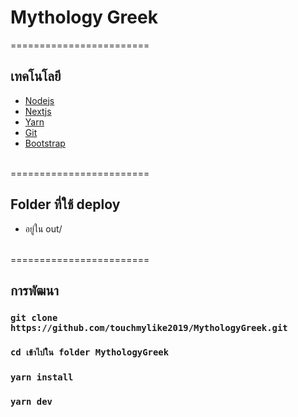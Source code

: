 # Mythology Greek
========================
## เทคโนโลยี
- [Nodejs](https://nodejs.org/en/)
- [Nextjs](https://nextjs.org/)
- [Yarn](https://yarnpkg.com/lang/en/)
- [Git](https://git-scm.com/)
- [Bootstrap](https://getbootstrap.com/)
<br />
========================<br />

## Folder ที่ใช้ deploy
- อยู่ใน out/
<br />
========================<br />

## การพัฒนา
### `git clone https://github.com/touchmylike2019/MythologyGreek.git`
### `cd เข้าไปใน folder MythologyGreek`
### `yarn install`
### `yarn dev`
